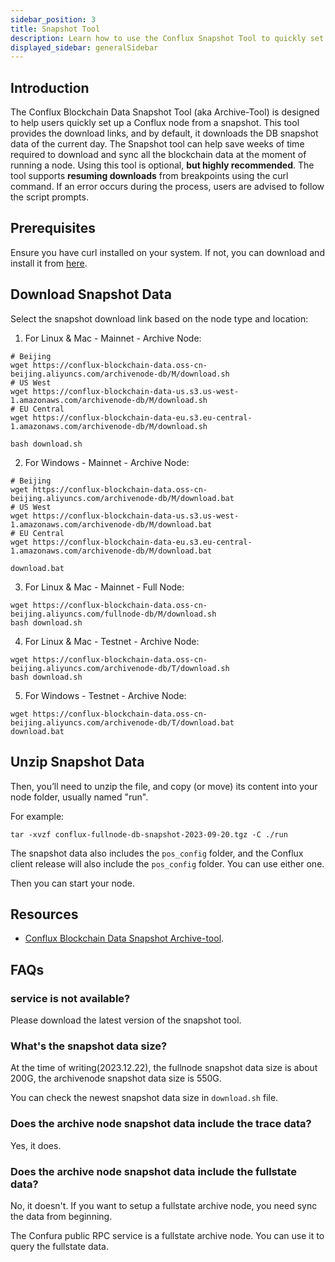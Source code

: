 ```yaml
---
sidebar_position: 3
title: Snapshot Tool
description: Learn how to use the Conflux Snapshot Tool to quickly set up a Conflux node from a snapshot.
displayed_sidebar: generalSidebar
---
```


## Introduction

The Conflux Blockchain Data Snapshot Tool (aka Archive-Tool) is designed to help users quickly set up a Conflux node from a snapshot. This tool provides the download links, and by default, it downloads the DB snapshot data of the current day. The Snapshot tool can help save weeks of time required to download and sync all the blockchain data at the moment of running a node. Using this tool is optional, **but highly recommended**. The tool supports **resuming downloads** from breakpoints using the curl command. If an error occurs during the process, users are advised to follow the script prompts.

## Prerequisites

Ensure you have curl installed on your system. If not, you can download and install it from [here](https://curl.se/).

## Download Snapshot Data

Select the snapshot download link based on the node type and location:

1. For Linux & Mac - Mainnet - Archive Node:

```shell
# Beijing
wget https://conflux-blockchain-data.oss-cn-beijing.aliyuncs.com/archivenode-db/M/download.sh
# US West
wget https://conflux-blockchain-data-us.s3.us-west-1.amazonaws.com/archivenode-db/M/download.sh
# EU Central
wget https://conflux-blockchain-data-eu.s3.eu-central-1.amazonaws.com/archivenode-db/M/download.sh

bash download.sh 
```

2. For Windows - Mainnet - Archive Node:

```shell
# Beijing
wget https://conflux-blockchain-data.oss-cn-beijing.aliyuncs.com/archivenode-db/M/download.bat
# US West
wget https://conflux-blockchain-data-us.s3.us-west-1.amazonaws.com/archivenode-db/M/download.bat
# EU Central
wget https://conflux-blockchain-data-eu.s3.eu-central-1.amazonaws.com/archivenode-db/M/download.bat

download.bat 
```

3. For Linux & Mac - Mainnet - Full Node:
```shell
wget https://conflux-blockchain-data.oss-cn-beijing.aliyuncs.com/fullnode-db/M/download.sh
bash download.sh 
```

4. For Linux & Mac - Testnet - Archive Node:
```shell
wget https://conflux-blockchain-data.oss-cn-beijing.aliyuncs.com/archivenode-db/T/download.sh
bash download.sh 
```

5. For Windows - Testnet - Archive Node:
```shell
wget https://conflux-blockchain-data.oss-cn-beijing.aliyuncs.com/archivenode-db/T/download.bat
download.bat 
```

## Unzip Snapshot Data

Then, you’ll need to unzip the file, and copy (or move) its content into your node folder, usually named "run".

For example:

```shell
tar -xvzf conflux-fullnode-db-snapshot-2023-09-20.tgz -C ./run
```

The snapshot data also includes the `pos_config` folder, and the Conflux client release will also include the `pos_config` folder. You can use either one.

Then you can start your node.

## Resources

- [Conflux Blockchain Data Snapshot Archive-tool](https://github.com/conflux-fans/archive-tool).

## FAQs

### service is not available?

Please download the latest version of the snapshot tool.

### What's the snapshot data size?

At the time of writing(2023.12.22), the fullnode snapshot data size is about 200G, the archivenode snapshot data size is 550G.

You can check the newest snapshot data size in `download.sh` file.

### Does the archive node snapshot data include the trace data?

Yes, it does.

### Does the archive node snapshot data include the fullstate data?

No, it doesn't. If you want to setup a fullstate archive node, you need sync the data from beginning.

The Confura public RPC service is a fullstate archive node. You can use it to query the fullstate data.
